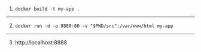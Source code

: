1. `docker build -t my-app .`  

---
  
2. `docker run -d -p 8888:80 -v "$PWD/src":/var/www/html my-app` 

---  

3. http://localhost:8888